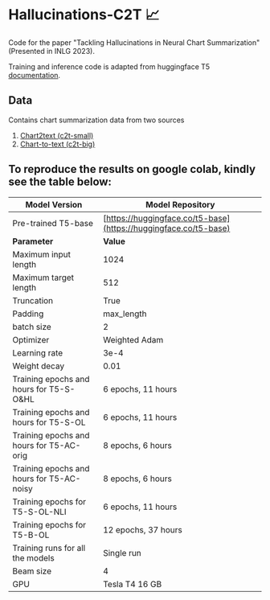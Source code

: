 # Hallucinations-C2T :chart_with_upwards_trend:

Code for the paper "Tackling Hallucinations in Neural Chart Summarization" (Presented in INLG 2023).


Training and inference code is adapted from huggingface T5 [documentation](https://huggingface.co/docs/transformers/model_doc/t5). 

## Data
Contains chart summarization data from two sources

1) [Chart2text (c2t-small)](https://github.com/JasonObeid/Chart2Text)
2) [Chart-to-text (c2t-big)](https://github.com/vis-nlp/Chart-to-text (statista data))

## To reproduce the results on google colab, kindly see the table below: 

| **Model Version**                                | **Model Repository**                             |
|--------------------------------------------------|--------------------------------------------------|
| Pre-trained T5-base                              | [https://huggingface.co/t5-base](https://huggingface.co/t5-base) |
| **Parameter**                                    | **Value**                                        |
| Maximum input length                             | 1024                                             |
| Maximum target length                            | 512                                              |
| Truncation                                       | True                                             |
| Padding                                          | max_length                                       |
| batch size                                       | 2                                                |
| Optimizer                                        | Weighted Adam                                    |
| Learning rate                                    | 3e-4                                             |
| Weight decay                                     | 0.01                                             |
| Training epochs and hours for T5-S-O&HL          | 6 epochs, 11 hours                               |
| Training epochs and hours for T5-S-OL            | 6 epochs, 11 hours                               |
| Training epochs and hours for T5-AC-orig         | 8 epochs, 6 hours                                |
| Training epochs and hours for T5-AC-noisy        | 8 epochs, 6 hours                                |
| Training epochs for T5-S-OL-NLI                  | 6 epochs, 11 hours                               |
| Training epochs for T5-B-OL                      | 12 epochs, 37 hours                              |
| Training runs for all the models                 | Single run                                       |
| Beam size                                        | 4                                                |
| GPU                                              | Tesla T4 16 GB                                   |



